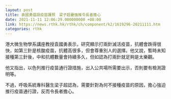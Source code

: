 ```yaml
---
layout: post
title: 袁國勇倡設疫苗護照　梁子超憂強推令長者擔心
date: 2021-11-11 12:06:29.000000000 +08:00
link: https://news.rthk.hk/rthk/ch/component/k2/1619296-20211111.htm
categories: rthk
---
```


港大微生物學系講座教授袁國勇表示，研究顯示打兩針滅活疫苗，抗體會跌得很快，如第三針是核酸疫苗，抗體高很多，但會尊重別人的選擇。他又說，暫時未知接種第三針後，中和抗體數量會持續多久，但如認為打兩針就足夠是太樂觀。　

他又指出，以色列推行疫苗通行證措施，出入公共場所需要出示，否則要有檢測證明等。

不過，呼吸系統專科醫生梁子超認為，需要針對為何不接種疫苗的原因，擔心強迫推行疫苗通行證，反而令長者擔心。
